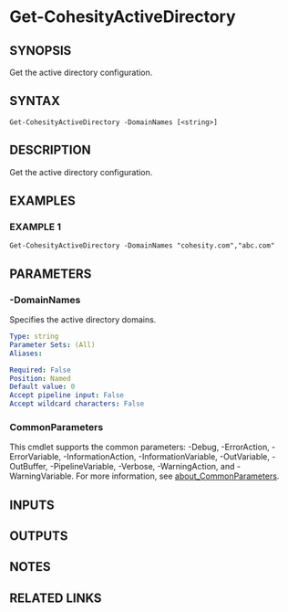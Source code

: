 # Get-CohesityActiveDirectory

## SYNOPSIS
Get the active directory configuration.

## SYNTAX

```
Get-CohesityActiveDirectory -DomainNames [<string>]
```

## DESCRIPTION
Get the active directory configuration.

## EXAMPLES

### EXAMPLE 1
```
Get-CohesityActiveDirectory -DomainNames "cohesity.com","abc.com"
```

## PARAMETERS

### -DomainNames
Specifies the active directory domains.

```yaml
Type: string
Parameter Sets: (All)
Aliases:

Required: False
Position: Named
Default value: 0
Accept pipeline input: False
Accept wildcard characters: False
```

### CommonParameters
This cmdlet supports the common parameters: -Debug, -ErrorAction, -ErrorVariable, -InformationAction, -InformationVariable, -OutVariable, -OutBuffer, -PipelineVariable, -Verbose, -WarningAction, and -WarningVariable. For more information, see [about_CommonParameters](http://go.microsoft.com/fwlink/?LinkID=113216).

## INPUTS

## OUTPUTS

## NOTES

## RELATED LINKS
